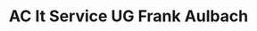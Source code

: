 ---
title: "AC It Service UG Frank Aulbach"
url: /karlstein-am-main/ac-it-service-ug-frank-aulbach/
shop: Computer
---